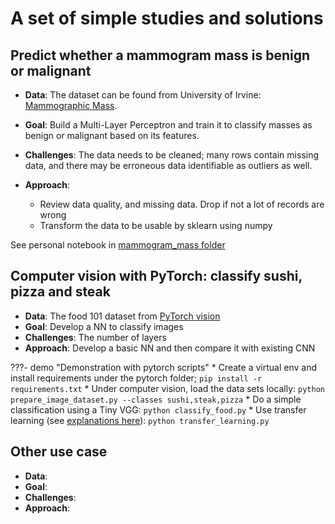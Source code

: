 # A set of simple studies and solutions

## Predict whether a mammogram mass is benign or malignant

* **Data**: The dataset can be found from University of Irvine: [Mammographic Mass](https://archive.ics.uci.edu/dataset/161/mammographic+mass). 
* **Goal**: Build a Multi-Layer Perceptron and train it to classify masses as benign or malignant based on its features.
* **Challenges**: The data needs to be cleaned; many rows contain missing data, and there may be erroneous data identifiable as outliers as well.
* **Approach**:

    * Review data quality, and missing data. Drop if not a lot of records are wrong
    * Transform the data to be usable by sklearn using numpy

See personal notebook in [mammogram_mass folder](https://github.com/jbcodeforce/ML-studies/tree/master/notebooks/mammogram_mass/personal-study.ipynb)

## Computer vision with PyTorch: classify sushi, pizza and steak

* **Data**: The food 101 dataset from [PyTorch vision](https://data.vision.ee.ethz.ch/cvl/datasets_extra/food-101/)
* **Goal**: Develop a NN to classify images
* **Challenges**: The number of layers
* **Approach**: Develop a basic NN and then compare it with existing CNN

???- demo "Demonstration with pytorch scripts"
    * Create a virtual env and install requirements under the pytorch folder; `pip install -r requirements.txt`
    * Under computer vision, load the data sets locally: `python  prepare_image_dataset.py --classes sushi,steak,pizza`
    * Do a simple classification using a Tiny VGG: `python classify_food.py`
    * Use transfer learning (see [explanations here](../ml/deep-learning.md#transfer-learning)): `python transfer_learning.py`


## Other use case

* **Data**: 
* **Goal**: 
* **Challenges**: 
* **Approach**: